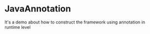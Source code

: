 # JavaAnnotation
It's a demo about how to construct the framework using annotation in runtime level
